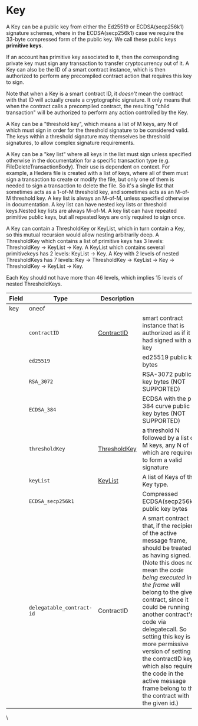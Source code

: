 # Key

A Key can be a public key from either the Ed25519 or ECDSA(secp256k1) signature schemes, where in the ECDSA(secp256k1) case we require the 33-byte compressed form of the public key. We call these public keys **primitive keys**.

If an account has primitive key associated to it, then the corresponding private key must sign any transaction to transfer cryptocurrency out of it. A Key can also be the ID of a smart contract instance, which is then authorized to perform any precompiled contract action that requires this key to sign.

Note that when a Key is a smart contract ID, it _doesn't_ mean the contract with that ID will actually create a cryptographic signature. It only means that when the contract calls a precompiled contract, the resulting "child transaction" will be authorized to perform any action controlled by the Key.

A Key can be a "threshold key", which means a list of M keys, any N of which must sign in order for the threshold signature to be considered valid. The keys within a threshold signature may themselves be threshold signatures, to allow complex signature requirements.

A Key can be a "key list" where all keys in the list must sign unless specified otherwise in the documentation for a specific transaction type (e.g. FileDeleteTransactionBody). Their use is dependent on context. For example, a Hedera file is created with a list of keys, where all of them must sign a transaction to create or modify the file, but only one of them is needed to sign a transaction to delete the file. So it's a single list that sometimes acts as a 1-of-M threshold key, and sometimes acts as an M-of-M threshold key. A key list is always an M-of-M, unless specified otherwise in documentation. A key list can have nested key lists or threshold keys.Nested key lists are always M-of-M. A key list can have repeated primitive public keys, but all repeated keys are only required to sign once.

A Key can contain a ThresholdKey or KeyList, which in turn contain a Key, so this mutual recursion would allow nesting arbitrarily deep. A ThresholdKey which contains a list of primitive keys has 3 levels: ThresholdKey -> KeyList -> Key. A KeyList which contains several primitivekeys has 2 levels: KeyList -> Key. A Key with 2 levels of nested ThresholdKeys has 7 levels: Key -> ThresholdKey -> KeyList -> Key -> ThresholdKey -> KeyList -> Key.

Each Key should not have more than 46 levels, which implies 15 levels of nested ThresholdKeys.

| Field | Type                      | Description                       | ​                                                                                                                                                                                                                                                                                                                                                                                                                                                                       |
| ----- | ------------------------- | --------------------------------- | ----------------------------------------------------------------------------------------------------------------------------------------------------------------------------------------------------------------------------------------------------------------------------------------------------------------------------------------------------------------------------------------------------------------------------------------------------------------------- |
| key   | oneof                     | ​                                 | ​                                                                                                                                                                                                                                                                                                                                                                                                                                                                       |
| ​     | `contractID`              | ​[ContractID](contractid.md)​     | smart contract instance that is authorized as if it had signed with a key                                                                                                                                                                                                                                                                                                                                                                                               |
| ​     | `ed25519`                 | ​                                 | ed25519 public key bytes                                                                                                                                                                                                                                                                                                                                                                                                                                                |
| ​     | `RSA_3072`                | ​                                 | RSA-3072 public key bytes (NOT SUPPORTED)                                                                                                                                                                                                                                                                                                                                                                                                                               |
| ​     | `ECDSA_384`               | ​                                 | ECDSA with the p-384 curve public key bytes (NOT SUPPORTED)                                                                                                                                                                                                                                                                                                                                                                                                             |
| ​     | `thresholdKey`            | ​[ThresholdKey](thresholdkey.md)​ | a threshold N followed by a list of M keys, any N of which are required to form a valid signature                                                                                                                                                                                                                                                                                                                                                                       |
| ​     | `keyList`                 | [​KeyList​](keylist.md)           | A list of Keys of the Key type.                                                                                                                                                                                                                                                                                                                                                                                                                                         |
|       | `ECDSA_secp256k1`         |                                   | Compressed ECDSA(secp256k1) public key bytes                                                                                                                                                                                                                                                                                                                                                                                                                            |
|       | `delegatable_contract-id` | ContractID                        | A smart contract that, if the recipient of the active message frame, should be treated as having signed. (Note this does not mean the _code being executed in the frame_ will belong to the given contract, since it could be running another contract's code via delegatecall. So setting this key is a more permissive version of setting the contractID key, which also requires the code in the active message frame belong to the the contract with the given id.) |

\
